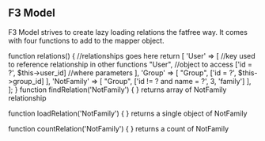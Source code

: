 F3 Model
---

F3 Model strives to create lazy loading relations the fatfree way.  It comes with four functions to add to the mapper object.

function relations() {
    //relationships goes here
    return [
        'User' => [ //key used to reference relationship in other functions
            "User", //object to access
            ['id = ?', $this->user_id] //where parameters
        ],
        'Group' => [
            "Group",
            ['id = ?', $this->group_id]
        ],
        'NotFamily' => [
            "Group",
            ['id != ? and name = ?', 3, 'family']
        ],
    ];
}
function findRelation('NotFamily') { }
returns array of NotFamily relationship

function loadRelation('NotFamily') { }
returns a single object of NotFamily

function countRelation('NotFamily') { }
returns a count of NotFamily
